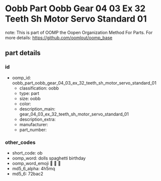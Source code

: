 # Oobb Part Oobb Gear 04 03 Ex 32 Teeth Sh Motor Servo Standard 01  

note: This is part of OOMP the Oopen Organization Method For Parts. For more details: https://github.com/oomlout/oomp_base

##  part details





### id
* oomp_id: oobb_part_oobb_gear_04_03_ex_32_teeth_sh_motor_servo_standard_01
  * classification: oobb
  * type: part
  * size: oobb
  * color: 
  * description_main: gear_04_03_ex_32_teeth_sh_motor_servo_standard_01
  * description_extra: 
  * manufacturer: 
  * part_number: 

### other_codes
* short_code: ob
* oomp_word: dolls spaghetti birthday
* oomp_word_emoji :dolls: :spaghetti: :birthday:
* md5_6_alpha: 4h5mq
* md5_6: 72bac2